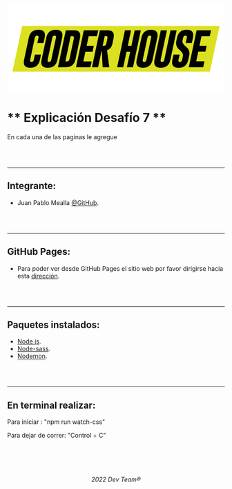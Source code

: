 <p align="center">
  <img src="https://github.com/Random003/Inmobiliaria-Mealla/blob/master/images/coderLogo.png" alt="Logo de coder"/>
</p>

# ** Explicación Desafío 7 **

En cada una de las paginas le agregue

<br>
<br>

---

## **Integrante:**  
 - Juan Pablo Mealla [@GitHub](https://github.com/Random003).

<br>
<br>

---

## **GitHub Pages:**

- Para poder ver desde GitHub Pages el sitio web por favor dirigirse hacia esta <a href="https://random003.github.io/Inmobiliaria-Mealla/">dirección</a>.

<br>
<br>


---

## **Paquetes instalados:**

- <a href="https://nodejs.org/en/">Node js</a>.
- <a href="https://www.npmjs.com/package/node-sass">Node-sass</a>.
- <a href="https://www.npmjs.com/package/nodemon">Nodemon</a>.

<br>
<br>

---

## **En terminal realizar:**

Para iniciar : "npm run watch-css"

Para dejar de correr: "Control + C"
   

<br>
<br>
<br>

######   <p align="center">2022 Dev Team® </p>